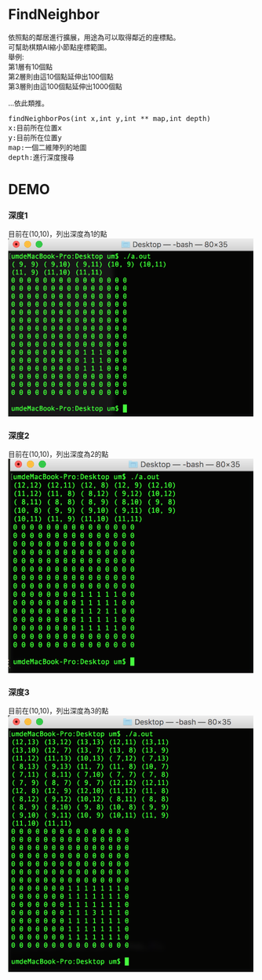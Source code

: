 # FindNeighbor
依照點的鄰居進行擴展，用途為可以取得鄰近的座標點。  
可幫助棋類AI縮小節點座標範圍。  
舉例:  
第1層有10個點  
第2層則由這10個點延伸出100個點  
第3層則由這100個點延伸出1000個點  


...依此類推。


<pre>
findNeighborPos(int x,int y,int ** map,int depth)
x:目前所在位置x
y:目前所在位置y
map:一個二維陣列的地圖
depth:進行深度搜尋
</pre>

# DEMO

### 深度1
目前在(10,10)，列出深度為1的點  
<img width="500" src="https://github.com/unromanticman/FindNeighbor/blob/master/demo1.png?raw=true">

### 深度2  
目前在(10,10)，列出深度為2的點  
<img width="500" src="https://github.com/unromanticman/FindNeighbor/blob/master/demo2.png?raw=true">

### 深度3
目前在(10,10)，列出深度為3的點  
<img width="500" src="https://github.com/unromanticman/FindNeighbor/blob/master/demo3.png?raw=true">
